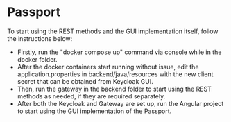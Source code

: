 # Passport 

To start using the REST methods and the GUI implementation itself, follow the instructions below:
- Firstly, run the "docker compose up" command via console while in the docker folder.
- After the docker containers start running without issue, edit the application.properties in backend/java/resources with the new client secret that can be obtained from Keycloak GUI.
- Then, run the gateway in the backend folder to start using the REST methods as needed, if they are required separately.
- After both the Keycloak and Gateway are set up, run the Angular project to start using the GUI implementation of the Passport.